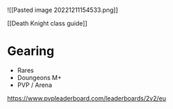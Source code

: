 ![[Pasted image 20221211154533.png]]


[[Death Knight class guide]]

# Gearing

- Rares
- Doungeons M+
- PVP / Arena


https://www.pvpleaderboard.com/leaderboards/2v2/eu
